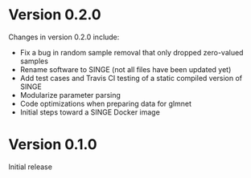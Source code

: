 # Version 0.2.0
Changes in version 0.2.0 include:
- Fix a bug in random sample removal that only dropped zero-valued samples
- Rename software to SINGE (not all files have been updated yet)
- Add test cases and Travis CI testing of a static compiled version of SINGE 
- Modularize parameter parsing
- Code optimizations when preparing data for glmnet
- Initial steps toward a SINGE Docker image

# Version 0.1.0
Initial release
